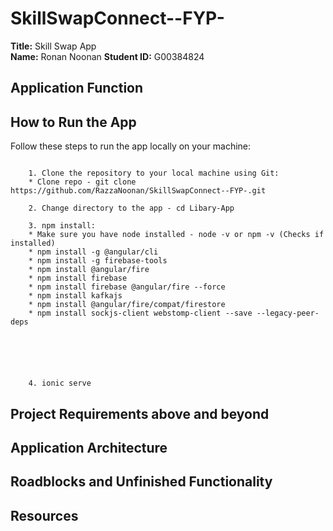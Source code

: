 # SkillSwapConnect--FYP-

**Title:** Skill Swap App  
**Name:** Ronan Noonan
**Student ID:** G00384824 

## Application Function

 

## How to Run the App

Follow these steps to run the app locally on your machine:
```

    1. Clone the repository to your local machine using Git: 
    * Clone repo - git clone https://github.com/RazzaNoonan/SkillSwapConnect--FYP-.git

    2. Change directory to the app - cd Libary-App

    3. npm install:
    * Make sure you have node installed - node -v or npm -v (Checks if installed)
    * npm install -g @angular/cli
    * npm install -g firebase-tools
    * npm install @angular/fire
    * npm install firebase
    * npm install firebase @angular/fire --force
    * npm install kafkajs
    * npm install @angular/fire/compat/firestore
    * npm install sockjs-client webstomp-client --save --legacy-peer-deps






    4. ionic serve
```



## Project Requirements above and beyond



## Application Architecture


## Roadblocks and Unfinished Functionality


## Resources


